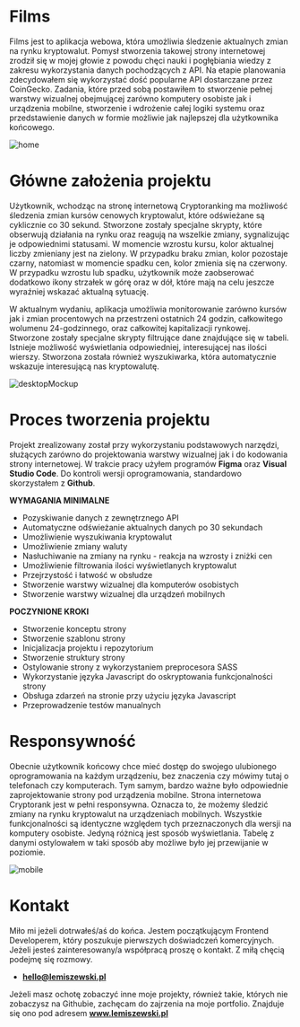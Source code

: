 # Films
Films jest to aplikacja webowa, która umożliwia śledzenie aktualnych zmian na rynku kryptowalut. Pomysł stworzenia takowej strony internetowej zrodził się w mojej głowie z powodu chęci nauki i pogłębiania wiedzy z zakresu wykorzystania danych pochodzących z API. Na etapie planowania zdecydowałem się wykorzystać dość popularne API dostarczane przez CoinGecko. Zadania, które przed sobą postawiłem to stworzenie pełnej warstwy wizualnej obejmującej zarówno komputery osobiste jak i urządzenia mobilne, stworzenie i wdrożenie całej logiki systemu oraz przedstawienie danych w formie możliwie jak najlepszej dla użytkownika końcowego.

![home](https://user-images.githubusercontent.com/80101842/155717823-1e4d417b-a1ed-4d82-ab95-b08e17444e19.png)

# Główne założenia projektu
Użytkownik, wchodząc na stronę internetową Cryptoranking ma możliwość śledzenia zmian kursów cenowych kryptowalut, które odświeżane są cyklicznie co 30 sekund. Stworzone zostały specjalne skrypty, które obserwują działania na rynku oraz reagują na wszelkie zmiany, sygnalizując je odpowiednimi statusami. W momencie wzrostu kursu, kolor aktualnej liczby zmieniany jest na zielony. W przypadku braku zmian, kolor pozostaje czarny, natomiast w momencie spadku cen, kolor zmienia się na czerwony. W przypadku wzrostu lub spadku, użytkownik może zaobserować dodatkowo ikony strzałek w górę oraz w dół, które mają na celu jeszcze wyraźniej wskazać aktualną sytuację.

W aktualnym wydaniu, aplikacja umożliwia monitorowanie zarówno kursów jak i zmian procentowych na przestrzeni ostatnich 24 godzin, całkowitego wolumenu 24-godzinnego, oraz całkowitej kapitalizacji rynkowej. Stworzone zostały specjalne skrypty filtrujące dane znajdujące się w tabeli. Istnieje możliwość wyświetlania odpowiedniej, interesującej nas ilości wierszy. Stworzona została również wyszukiwarka, która automatycznie wskazuje interesującą nas kryptowalutę.

![desktopMockup](https://user-images.githubusercontent.com/76050486/155015102-089d32f1-688c-4d66-8bb4-70da01985365.jpg)

# Proces tworzenia projektu
Projekt zrealizowany został przy wykorzystaniu podstawowych narzędzi, służących zarówno do projektowania warstwy wizualnej jak i do kodowania strony internetowej. W trakcie pracy użyłem programów **Figma** oraz **Visual Studio Code**. Do kontroli wersji oprogramowania, standardowo skorzystałem z **Github**.

**WYMAGANIA MINIMALNE**
- Pozyskiwanie danych z zewnętrznego API
- Automatyczne odświeżanie aktualnych danych po 30 sekundach
- Umożliwienie wyszukiwania kryptowalut
- Umożliwienie zmiany waluty
- Nasłuchiwanie na zmiany na rynku - reakcja na wzrosty i zniżki cen
- Umożliwienie filtrowania ilości wyświetlanych kryptowalut
- Przejrzystość i łatwość w obsłudze
- Stworzenie warstwy wizualnej dla komputerów osobistych
- Stworzenie warstwy wizualnej dla urządzeń mobilnych

**POCZYNIONE KROKI**
- Stworzenie konceptu strony
- Stworzenie szablonu strony
- Inicjalizacja projektu i repozytorium
- Stworzenie struktury strony
- Ostylowanie strony z wykorzystaniem preprocesora SASS
- Wykorzystanie języka Javascript do oskryptowania funkcjonalności strony
- Obsługa zdarzeń na stronie przy użyciu języka Javascript
- Przeprowadzenie testów manualnych


# Responsywność
Obecnie użytkownik końcowy chce mieć dostęp do swojego ulubionego oprogramowania na każdym urządzeniu, bez znaczenia czy mówimy tutaj o telefonach czy komputerach. Tym samym, bardzo ważne było odpowiednie zaprojektowanie strony pod urządzenia mobilne. Strona internetowa Cryptorank jest w pełni responsywna. Oznacza to, że możemy śledzić zmiany na rynku kryptowalut na urządzeniach mobilnych. Wszystkie funkcjonalności są identyczne względem tych przeznaczonych dla wersji na komputery osobiste. Jedyną różnicą jest sposób wyświetlania. Tabelę z danymi ostylowałem w taki sposób aby możliwe było jej przewijanie w poziomie.

![mobile](https://user-images.githubusercontent.com/76050486/155015292-209a483b-1a4c-4889-9e0e-32acf0d6e793.png)


# Kontakt
Miło mi jeżeli dotrwałeś/aś do końca. Jestem początkującym Frontend Developerem, który poszukuje pierwszych doświadczeń komercyjnych. Jeżeli jesteś zainteresowany/a współpracą proszę o kontakt. Z miłą chęcią podejmę się rozmowy.

- **hello@lemiszewski.pl**

Jeżeli masz ochotę zobaczyć inne moje projekty, również takie, których nie zobaczysz na Githubie, zachęcam do zajrzenia na moje portfolio. Znajduje się ono pod adresem **www.lemiszewski.pl**



